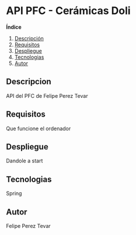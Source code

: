 # API PFC - Cerámicas Doli

**Índice**
1. [Descripción](#descripcion)
2. [Requisitos](#requsitos)
3. [Despliegue](#despliegue)
4. [Tecnologias](#tecnologias)
5. [Autor](#autor)


## Descripcion

API del PFC de Felipe Perez Tevar


## Requisitos

Que funcione el ordenador

## Despliegue

Dandole a start

## Tecnologias

Spring

## Autor

Felipe Perez Tevar


